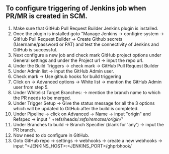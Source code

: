 To configure triggering of Jenkins job when PR/MR is created in SCM.
--------------------------------------------------------------------

1. Make sure that GitHub Pull Request Builder Jenkins plugin is installed.
2. Once the plugin is installed goto "Manage Jenkins -> configire system -> GitHub Pull Request Builder -> Create Github secrets (Username/password or PAT) and test the connectivity of Jenkins and GitHub is successful.
3. Next configure a new job and check mark GitHub project options under General settings and under the Project url -> input the repo url.
4. Under the Build Triggers -> check mark -> GitHub Pull Request Builder
5. Under Admin list -> input the GitHub Admin user.
6. Check mark -> Use github hooks for build triggering
7. Click on -> Advanced options -> White list -> mention the GitHub Admin user from step 5.
8. Under Whitelist Target Branches: -> mention the branch name to which the PR needs to be merged.
9. Under Trigger Setup -> Give the status message for all the 3 options which will be updated to GitHub after the build is completed.
10. Under Pipeline -> click on Advanced -> Name -> input "origin" and Refspec -> input " +refs/heads/*:refs/remotes/origin/*"
11. Under Branches to build -> Branch Specifier (blank for 'any') -> input the PR branch.
12. Now need to do configure in GitHub.
13. Goto GitHub repo -> settings -> webhooks -> create a new webhooks -> input "<JENKINS_HOST>:<JENKINS_PORT>/ghprbhook/